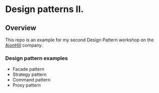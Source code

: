 # Design patterns II.

## Overview

This repo is an example for my second Design Pattern workshop on the [AionHill](http://aionhill.com) company.

### Design pattern examples

 - Facade pattern
 - Strategy pattern
 - Command pattern
 - Proxy pattern


